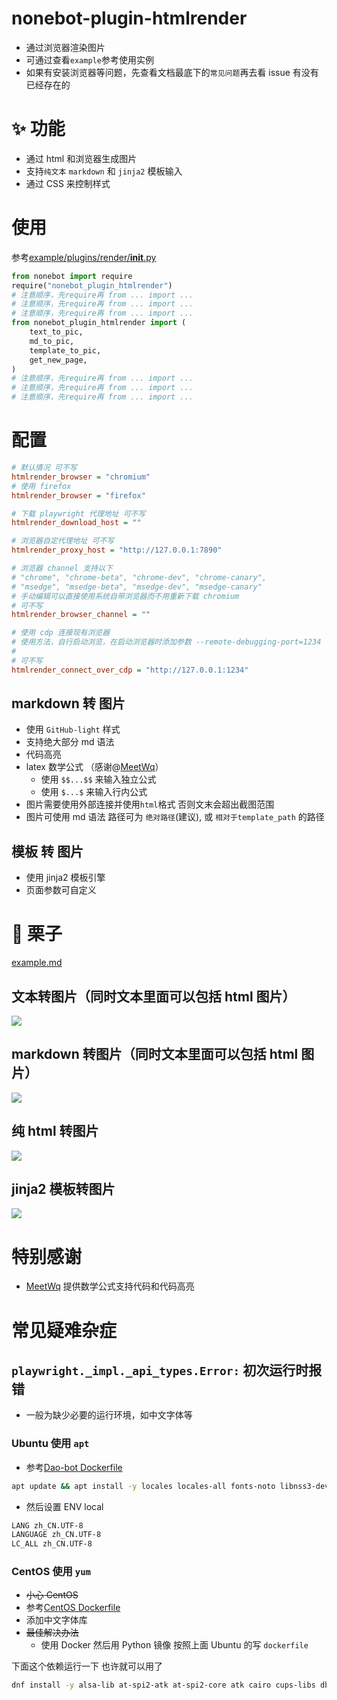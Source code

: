 # nonebot-plugin-htmlrender

- 通过浏览器渲染图片
- 可通过查看`example`参考使用实例
- 如果有安装浏览器等问题，先查看文档最底下的`常见问题`再去看 issue 有没有已经存在的

# ✨ 功能

- 通过 html 和浏览器生成图片
- 支持`纯文本` `markdown` 和 `jinja2` 模板输入
- 通过 CSS 来控制样式

# 使用

参考[example/plugins/render/**init**.py](example/plugins/render/__init__.py)

```py
from nonebot import require
require("nonebot_plugin_htmlrender")
# 注意顺序，先require再 from ... import ...
# 注意顺序，先require再 from ... import ...
# 注意顺序，先require再 from ... import ...
from nonebot_plugin_htmlrender import (
    text_to_pic,
    md_to_pic,
    template_to_pic,
    get_new_page,
)
# 注意顺序，先require再 from ... import ...
# 注意顺序，先require再 from ... import ...
# 注意顺序，先require再 from ... import ...
```

# 配置

```ini
# 默认情况 可不写
htmlrender_browser = "chromium"
# 使用 firefox
htmlrender_browser = "firefox"

# 下载 playwright 代理地址 可不写
htmlrender_download_host = ""

# 浏览器自定代理地址 可不写
htmlrender_proxy_host = "http://127.0.0.1:7890"

# 浏览器 channel 支持以下
# "chrome", "chrome-beta", "chrome-dev", "chrome-canary",
# "msedge", "msedge-beta", "msedge-dev", "msedge-canary"
# 手动编辑可以直接使用系统自带浏览器而不用重新下载 chromium
# 可不写
htmlrender_browser_channel = ""

# 使用 cdp 连接现有浏览器
# 使用方法，自行启动浏览，在启动浏览器时添加参数 --remote-debugging-port=1234
# 
# 可不写
htmlrender_connect_over_cdp = "http://127.0.0.1:1234"
```

## markdown 转 图片

- 使用 `GitHub-light` 样式
- 支持绝大部分 md 语法
- 代码高亮
- latex 数学公式 （感谢@[MeetWq](https://github.com/MeetWq)）
  - 使用 `$$...$$` 来输入独立公式
  - 使用 `$...$` 来输入行内公式
- 图片需要使用外部连接并使用`html`格式 否则文末会超出截图范围
- 图片可使用 md 语法 路径可为 `绝对路径`(建议), 或 `相对于template_path` 的路径

## 模板 转 图片

- 使用 jinja2 模板引擎
- 页面参数可自定义

# 🌰 栗子

[example.md](docs/example.md)

## 文本转图片（同时文本里面可以包括 html 图片）

![](docs/text2pic.png)

## markdown 转图片（同时文本里面可以包括 html 图片）

![](docs/md2pic.png)

## 纯 html 转图片

![](docs/html2pic.png)

## jinja2 模板转图片

![](docs/template2pic.png)

# 特别感谢

- [MeetWq](https://github.com/MeetWq) 提供数学公式支持代码和代码高亮

# 常见疑难杂症

## `playwright._impl._api_types.Error:` 初次运行时报错

- 一般为缺少必要的运行环境，如中文字体等

### Ubuntu 使用 `apt`

- 参考[Dao-bot Dockerfile](https://github.com/kexue-z/Dao-bot/blob/a7b35d6877b24b2bbd72039195bd1b3afebb5cf6/Dockerfile#L12-L15)

```sh
apt update && apt install -y locales locales-all fonts-noto libnss3-dev libxss1 libasound2 libxrandr2 libatk1.0-0 libgtk-3-0 libgbm-dev libxshmfence1
```

- 然后设置 ENV local

```sh
LANG zh_CN.UTF-8
LANGUAGE zh_CN.UTF-8
LC_ALL zh_CN.UTF-8
```

### CentOS 使用 `yum`

- ~~小心 CentOS~~
- 参考[CentOS Dockerfile](https://github.com/kumaraditya303/playwright-centos/blob/master/Dockerfile)
- 添加中文字体库
- ~~最佳解决办法~~
  - 使用 Docker 然后用 Python 镜像 按照上面 Ubuntu 的写 `dockerfile`

下面这个依赖运行一下 也许就可以用了

```sh
dnf install -y alsa-lib at-spi2-atk at-spi2-core atk cairo cups-libs dbus-libs expat flac-libs gdk-pixbuf2 glib2 glibc gtk3 libX11 libXcomposite libXdamage libXext libXfixes libXrandr libXtst libcanberra-gtk3 libdrm libgcc libstdc++ libxcb libxkbcommon libxshmfence libxslt mesa-libgbm nspr nss nss-util pango policycoreutils policycoreutils-python-utils zlib cairo-gobject centos-indexhtml dbus-glib fontconfig freetype gtk2 libXcursor libXi libXrender libXt liberation-fonts-common liberation-sans-fonts libffi mozilla-filesystem p11-kit-trust pipewire-libs harfbuzz-icu libglvnd-glx libglvnd-egl libnotify opus woff2 gstreamer1-plugins-base gstreamer1-plugins-bad-free openjpeg2 libwebp enchant libsecret hyphen libglvnd-gles
```
